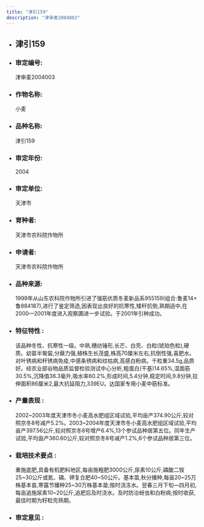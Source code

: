 ```yaml
---
title: "津引159"
description: "津审麦2004003"
---
```

* ## 津引159
* ###  审定编号:  
   津审麦2004003

*  ### 作物名称:  
   小麦

*   ###  品种名称: 
    津引159

*   ### 审定年份: 
    2004

*   ### 审定单位:  
    天津市

*   ### 育种者:  
    天津市农科院作物所

*   ### 申请者:  
    天津市农科院作物所

*   ### 品种来源:  
    1999年从山东农科院作物所引进了强筋优质冬麦新品系955159(组合:鲁麦14×鲁884187),进行了鉴定筛选,因表现出良好的抗寒性,矮秆抗倒,熟期适中,在2000—2001年度进入观察圃进一步试验。于2001年引种成功。

*   ### 特征特性 : 
    该品种冬性、抗寒性一级。中熟,穗纺锤形,长芒、白壳、白粒(琥珀色粒),硬质。幼苗半匍匐,分蘖力强,植株生长茂盛,株高70厘米左右,抗倒性强,喜肥水。对叶锈病和秆锈病免疫,中感条锈病和纹枯病,高感白粉病。千粒重34.5g,品质好。经农业部谷物品质监督检验测试中心分析,粗蛋白(干基)14.65%,湿面筋30.5%,沉降值36.3毫升,吸水率60.2%,形成时间,5.4分钟,稳定时间,9.8分钟,拉伸面积86厘米2,最大抗延阻力,339EU。达国家专用小麦中筋标准。

*   ### 产量表现 : 
    2002~2003年度天津市冬小麦高水肥组区域试验,平均亩产374.90公斤,较对照京冬8号减产5.2%。2003~2004年度天津市冬小麦高水肥组区域试验,平均亩产397.56公斤,较对照京冬8号增产6.4%,13个参试品种居第五位。同年生产试验,平均亩产360.60公斤,较对照京冬8号减产1.2%,6个参试品种居第三位。

*   ### 栽培技术要点 : 
    重施底肥,具备有机肥料地区,每亩施粗肥3000公斤,尿素10公斤,磷酸二铵25~30公斤或氮、磷、钾复合肥40~50公斤。基本苗,秋分播种,每亩20~25万株基本苗,寒露节播种25~30万株基本苗;按时浇冻水。翌春三月下旬—四月初,每亩追施尿素10~20公斤,追肥后及时浇水。及时防治蚜虫和白粉病;按时收获,最佳时期为籽粒完熟期。

*   ### 审定意见 : 
    
